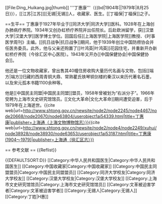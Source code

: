 [[File:Ding_Huikang.jpg|thumb]]
'''丁惠康'''（{{bd|1904年||1979年|8月25日}}），[[江苏|江苏]][[无锡|无锡]]人，收藏家、医生。[[丁福保|丁福保]]之子。

==生平==
丁惠康于1927年毕业于[[同济大学|同济大学]]医科。1928年在上海创办肺病疗养院。1934年又创办虹桥疗养院并出任院长。后赴欧洲留学，获[[汉堡大学|汉堡大学]]医学博士学位。回国后任[[上海医学院|上海医学院]]教授、《时事医学周刊》主编。[[抗日战争|抗日战争]]期间，他于1939年创立中国防痨协会并任医务委员。此外，他与父亲还购置了[[叶鸿英|叶鸿英]]花园住宅，并重新开办新虹桥疗养院（今徐汇区中心医院）。1943年又开办[[中国保健协会|中国保健协会]]。

他还是一位文物收藏家，曾出售其40幢住房收购大量历代名画与文物，包括[[端方|端方]]归藏的西周青铜大鼎、常熟瞿氏铁琴铜剑楼的秦汉以来历代著名石墨，以及宋元孤本书籍1100余种等。

他是[[中国民主同盟|中国民主同盟]]盟员，1958年曾被划为“右派分子”。1966年受聘为上海市文史研究馆馆员。[[文化大革命|文化大革命]]期间遭受迫害，后于1979年在上海逝世。<ref>{{cite web|url=http://www.shtong.gov.cn/newsite/node2/node2245/node4467/node20668/node20670/node63804/userobject1ai54339.html|title=丁惠康|publisher=上海通（上海文物博物馆志）}}</ref><ref>{{cite web|url=http://www.shtong.gov.cn/newsite/node2/node4/node2249/xuhui/node38928/node38930/node63653/userobject1ai53187.html|title=丁惠康(1904～1979)|publisher=上海通（徐汇区志）}}</ref>

== 参考文献 ==
{{Reflist}}

{{DEFAULTSORT:D}}
[[Category:中华人民共和国医生|Category:中华人民共和国医生]]
[[Category:中国收藏家|Category:中国收藏家]]
[[Category:中国民主同盟盟员|Category:中国民主同盟盟员]]
[[Category:同济大学校友|Category:同济大学校友]]
[[Category:汉堡大学校友|Category:汉堡大学校友]]
[[Category:上海市文史研究馆馆员|Category:上海市文史研究馆馆员]]
[[Category:文革被迫害学者|Category:文革被迫害学者]]
[[Category:无锡人|Category:无锡人]]
[[Category:丁姓|H惠]]